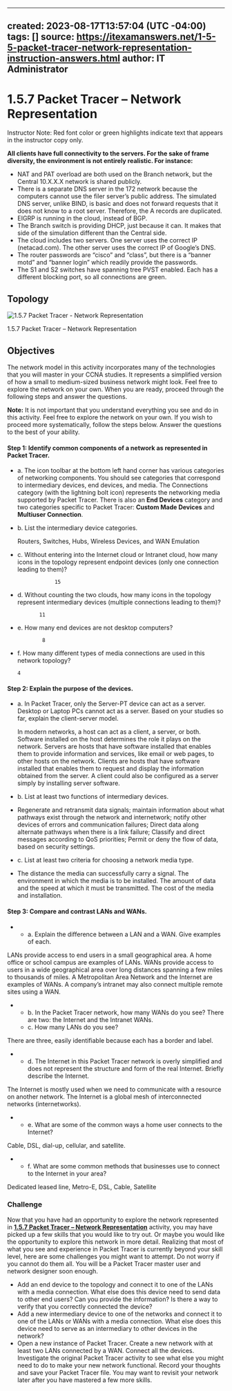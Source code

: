 
---
created: 2023-08-17T13:57:04 (UTC -04:00)
tags: []
source: https://itexamanswers.net/1-5-5-packet-tracer-network-representation-instruction-answers.html
author: IT Administrator
---

# 1.5.7 Packet Tracer – Network Representation

Instructor Note: Red font color or green highlights indicate text that appears in the instructor copy only.  

**All clients have full connectivity to the servers. For the sake of frame diversity, the environment is not entirely realistic. For instance:**

-   NAT and PAT overload are both used on the Branch network, but the Central 10.X.X.X network is shared publicly.
-   There is a separate DNS server in the 172 network because the computers cannot use the filer server’s public address. The simulated DNS server, unlike BIND, is basic and does not forward requests that it does not know to a root server. Therefore, the A records are duplicated.
-   EIGRP is running in the cloud, instead of BGP.
-   The Branch switch is providing DHCP, just because it can. It makes that side of the simulation different than the Central side.
-   The cloud includes two servers. One server uses the correct IP (netacad.com). The other server uses the correct IP of Google’s DNS.
-   The router passwords are “cisco” and “class”, but there is a “banner motd” and “banner login” which readily provide the passwords.
-   The S1 and S2 switches have spanning tree PVST enabled. Each has a different blocking port, so all connections are green.


## Topology

![1.5.7 Packet Tracer - Network Representation](https://itexamanswers.net/wp-content/uploads/2019/10/1.2.4.5-Packet-Tracer-Network-Representation.jpg?ezimgfmt=rs:715x547/rscb2/ng:webp/ngcb2)

1.5.7 Packet Tracer – Network Representation

## Objectives

The network model in this activity incorporates many of the technologies that you will master in your CCNA studies. It represents a simplified version of how a small to medium-sized business network might look. Feel free to explore the network on your own. When you are ready, proceed through the following steps and answer the questions.

**Note:** It is not important that you understand everything you see and do in this activity. Feel free to explore the network on your own. If you wish to proceed more systematically, follow the steps below. Answer the questions to the best of your ability.


#### Step 1: Identify common components of a network as represented in Packet Tracer.

-   a. The icon toolbar at the bottom left hand corner has various categories of networking components. You should see categories that correspond to intermediary devices, end devices, and media. The Connections category (with the lightning bolt icon) represents the networking media supported by Packet Tracer. There is also an **End Devices** category and two categories specific to Packet Tracer: **Custom Made Devices** and **Multiuser Connection**.
-   b. List the intermediary device categories.

    Routers, Switches, Hubs, Wireless Devices, and WAN Emulation

-   c. Without entering into the Internet cloud or Intranet cloud, how many icons in the topology represent endpoint devices (only one connection leading to them)?

                    15
 

-    d. Without counting the two clouds, how many icons in the topology represent intermediary devices (multiple connections leading to them)?

                11

-   e. How many end devices are not desktop computers?

                8


-   f. How many different types of media connections are used in this network topology?

        4

#### Step 2: Explain the purpose of the devices.

-   a. In Packet Tracer, only the Server-PT device can act as a server. Desktop or Laptop PCs cannot act as a server. Based on your studies so far, explain the client-server model.  
    
    In modern networks, a host can act as a client, a server, or both. Software installed on the host determines the role it plays on the network. Servers are hosts that have software installed that enables them to provide information and services, like email or web pages, to other hosts on the network. Clients are hosts that have software installed that enables them to request and display the information obtained from the server. A client could also be configured as a server simply by installing server software.
    
-   b. List at least two functions of intermediary devices.
-   Regenerate and retransmit data signals; maintain information about what pathways exist through the network and internetwork; notify other devices of errors and communication failures; Direct data along alternate pathways when there is a link failure; Classify and direct messages according to QoS priorities; Permit or deny the flow of data, based on security settings.
    
-   c. List at least two criteria for choosing a network media type.
-   The distance the media can successfully carry a signal. The environment in which the media is to be installed. The amount of data and the speed at which it must be transmitted. The cost of the media and installation.


#### Step 3: Compare and contrast LANs and WANs.

-   -   a. Explain the difference between a LAN and a WAN. Give examples of each.

LANs provide access to end users in a small geographical area. A home office or school campus are examples of LANs. WANs provide access to users in a wide geographical area over long distances spanning a few miles to thousands of miles. A Metropolitan Area Network and the Internet are examples of WANs. A company’s intranet may also connect multiple remote sites using a WAN.

-   -   b. In the Packet Tracer network, how many WANs do you see? There are two: the Internet and the Intranet WANs.
    -   c. How many LANs do you see?

There are three, easily identifiable because each has a border and label.

-   -   d. The Internet in this Packet Tracer network is overly simplified and does not represent the structure and form of the real Internet. Briefly describe the Internet.

The Internet is mostly used when we need to communicate with a resource on another network. The Internet is a global mesh of interconnected networks (internetworks).

-   -   e. What are some of the common ways a home user connects to the Internet?

Cable, DSL, dial-up, cellular, and satellite.


-   -   f. What are some common methods that businesses use to connect to the Internet in your area?

Dedicated leased line, Metro-E, DSL, Cable, Satellite

### Challenge

Now that you have had an opportunity to explore the network represented in **[1.5.7 Packet Tracer – Network Representation](https://itexamanswers.net/1-5-7-packet-tracer-network-representation-instruction-answers.html)** activity, you may have picked up a few skills that you would like to try out. Or maybe you would like the opportunity to explore this network in more detail. Realizing that most of what you see and experience in Packet Tracer is currently beyond your skill level, here are some challenges you might want to attempt. Do not worry if you cannot do them all. You will be a Packet Tracer master user and network designer soon enough.

-   Add an end device to the topology and connect it to one of the LANs with a media connection. What else does this device need to send data to other end users? Can you provide the information? Is there a way to verify that you correctly connected the device?
-   Add a new intermediary device to one of the networks and connect it to one of the LANs or WANs with a media connection. What else does this device need to serve as an intermediary to other devices in the network?
-   Open a new instance of Packet Tracer. Create a new network with at least two LANs connected by a WAN. Connect all the devices. Investigate the original Packet Tracer activity to see what else you might need to do to make your new network functional. Record your thoughts and save your Packet Tracer file. You may want to revisit your network later after you have mastered a few more skills.
